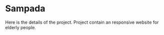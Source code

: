 # Sampada
Here is the details of the project. Project contain an responsive website for elderly people. 
